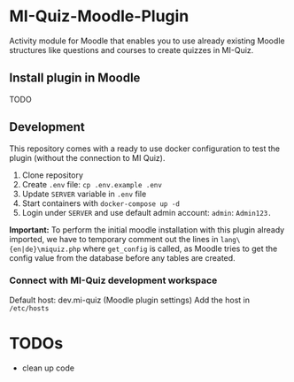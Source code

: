 # MI-Quiz-Moodle-Plugin
Activity module for Moodle that enables you to use already existing Moodle
structures like questions and courses to create quizzes in MI-Quiz.

## Install plugin in Moodle
TODO

## Development

This repository comes with a ready to use docker configuration to test the plugin (without the connection to MI Quiz).
1. Clone repository
2. Create `.env` file: `cp .env.example .env`
3. Update `SERVER` variable in `.env` file
4. Start containers with `docker-compose up -d`
5. Login under `SERVER` and use default admin account: `admin`: `Admin123.`

**Important:** To perform the initial moodle installation with this plugin already imported, we
have to temporary comment out the lines in `lang\{en|de}\miquiz.php` where `get_config` is called,
as Moodle tries to get the config value from the database before any tables are created.

### Connect with MI-Quiz development workspace

Default host: dev.mi-quiz (Moodle plugin settings)
Add the host in `/etc/hosts`


# TODOs
- clean up code
